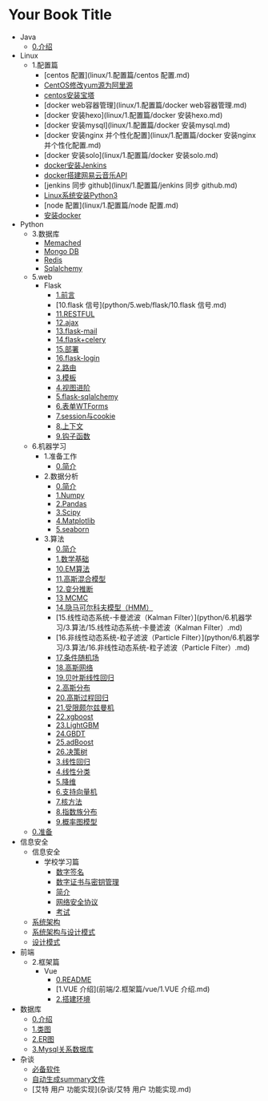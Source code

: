 # Your Book Title

- Java
  * [0.介绍](java/0.介绍.md)
- Linux
  - 1.配置篇
    * [centos 配置](linux/1.配置篇/centos 配置.md)
    * [CentOS修改yum源为阿里源](linux/1.配置篇/CentOS修改yum源为阿里源.md)
    * [centos安装宝塔](linux/1.配置篇/centos安装宝塔.md)
    * [docker web容器管理](linux/1.配置篇/docker web容器管理.md)
    * [docker 安装hexo](linux/1.配置篇/docker 安装hexo.md)
    * [docker 安装mysql](linux/1.配置篇/docker 安装mysql.md)
    * [docker 安装nginx 并个性化配置](linux/1.配置篇/docker 安装nginx 并个性化配置.md)
    * [docker 安装solo](linux/1.配置篇/docker 安装solo.md)
    * [docker安装Jenkins](linux/1.配置篇/docker安装Jenkins.md)
    * [docker搭建网易云音乐API](linux/1.配置篇/docker搭建网易云音乐API.md)
    * [jenkins 同步 github](linux/1.配置篇/jenkins 同步 github.md)
    * [Linux系统安装Python3](linux/1.配置篇/Linux系统安装Python3.md)
    * [node 配置](linux/1.配置篇/node 配置.md)
    * [安装docker](linux/1.配置篇/安装docker.md)
- Python
  - 3.数据库
    * [Memached](python/3.数据库/memached.md)
    * [Mongo DB](python/3.数据库/MongoDB.md)
    * [Redis](python/3.数据库/redis.md)
    * [Sqlalchemy](python/3.数据库/sqlalchemy.md)
  - 5.web
    - Flask
      * [1.前言](python/5.web/flask/1.前言.md)
      * [10.flask 信号](python/5.web/flask/10.flask 信号.md)
      * [11.RESTFUL](python/5.web/flask/11.RESTFUL.md)
      * [12.ajax](python/5.web/flask/12.ajax.md)
      * [13.flask-mail](python/5.web/flask/13.flask-mail.md)
      * [14.flask+celery](python/5.web/flask/14.flask+celery.md)
      * [15.部署](python/5.web/flask/15.部署.md)
      * [16.flask-login](python/5.web/flask/16.flask-login.md)
      * [2.路由](python/5.web/flask/2.路由.md)
      * [3.模板](python/5.web/flask/3.模板.md)
      * [4.视图进阶](python/5.web/flask/4.视图进阶.md)
      * [5.flask-sqlalchemy](python/5.web/flask/5.flask-sqlalchemy.md)
      * [6.表单WTForms](python/5.web/flask/6.表单WTForms.md)
      * [7.session与cookie](python/5.web/flask/7.session与cookie.md)
      * [8.上下文](python/5.web/flask/8.上下文.md)
      * [9.钩子函数](python/5.web/flask/9.钩子函数.md)
  - 6.机器学习
    - 1.准备工作
      * [0.简介](python/6.机器学习/1.准备工作/0.简介.md)
    - 2.数据分析
      * [0.简介](python/6.机器学习/2.数据分析/0.简介.md)
      * [1.Numpy](python/6.机器学习/2.数据分析/1.Numpy.md)
      * [2.Pandas](python/6.机器学习/2.数据分析/2.Pandas.md)
      * [3.Scipy](python/6.机器学习/2.数据分析/3.Scipy.md)
      * [4.Matplotlib](python/6.机器学习/2.数据分析/4.Matplotlib.md)
      * [5.seaborn](python/6.机器学习/2.数据分析/5.seaborn.md)
    - 3.算法
      * [0.简介](python/6.机器学习/3.算法/0.简介.md)
      * [1.数学基础](python/6.机器学习/3.算法/1.数学基础.md)
      * [10.EM算法](python/6.机器学习/3.算法/10.EM算法.md)
      * [11.高斯混合模型](python/6.机器学习/3.算法/11.高斯混合模型.md)
      * [12.变分推断](python/6.机器学习/3.算法/12.变分推断.md)
      * [13 MCMC](python/6.机器学习/3.算法/13MCMC.md)
      * [14.隐马可尔科夫模型（HMM）](python/6.机器学习/3.算法/14.隐马可尔科夫模型（HMM）.md)
      * [15.线性动态系统-卡曼滤波（Kalman Filter）](python/6.机器学习/3.算法/15.线性动态系统-卡曼滤波（Kalman Filter）.md)
      * [16.非线性动态系统-粒子滤波（Particle Filter）](python/6.机器学习/3.算法/16.非线性动态系统-粒子滤波（Particle Filter）.md)
      * [17.条件随机场](python/6.机器学习/3.算法/17.条件随机场.md)
      * [18.高斯网络](python/6.机器学习/3.算法/18.高斯网络.md)
      * [19.贝叶斯线性回归](python/6.机器学习/3.算法/19.贝叶斯线性回归.md)
      * [2.高斯分布](python/6.机器学习/3.算法/2.高斯分布.md)
      * [20.高斯过程回归](python/6.机器学习/3.算法/20.高斯过程回归.md)
      * [21.受限颇尔兹曼机](python/6.机器学习/3.算法/21.受限颇尔兹曼机.md)
      * [22.xgboost](python/6.机器学习/3.算法/22.xgboost.md)
      * [23.LightGBM](python/6.机器学习/3.算法/23.LightGBM.md)
      * [24.GBDT](python/6.机器学习/3.算法/24.GBDT.md)
      * [25.adBoost](python/6.机器学习/3.算法/25.adBoost.md)
      * [26.决策树](python/6.机器学习/3.算法/26.决策树.md)
      * [3.线性回归](python/6.机器学习/3.算法/3.线性回归.md)
      * [4.线性分类](python/6.机器学习/3.算法/4.线性分类.md)
      * [5.降维](python/6.机器学习/3.算法/5.降维.md)
      * [6.支持向量机](python/6.机器学习/3.算法/6.支持向量机.md)
      * [7.核方法](python/6.机器学习/3.算法/7.核方法.md)
      * [8.指数族分布](python/6.机器学习/3.算法/8.指数族分布.md)
      * [9.概率图模型](python/6.机器学习/3.算法/9.概率图模型.md)
  * [0.准备](python/0.准备.md)
- 信息安全
  - 信息安全
    - 学校学习篇
      * [数字签名](信息安全/信息安全/学校学习篇/数字签名.md)
      * [数字证书与密钥管理](信息安全/信息安全/学校学习篇/数字证书与密钥管理.md)
      * [简介](信息安全/信息安全/学校学习篇/简介.md)
      * [网络安全协议](信息安全/信息安全/学校学习篇/网络安全协议.md)
      * [考试](信息安全/信息安全/学校学习篇/考试.md)
  * [系统架构](信息安全/系统架构.md)
  * [系统架构与设计模式](信息安全/系统架构与设计模式.md)
  * [设计模式](信息安全/设计模式.md)
- 前端
  - 2.框架篇
    - Vue
      * [0.README](前端/2.框架篇/vue/0.README.md)
      * [1.VUE 介绍](前端/2.框架篇/vue/1.VUE 介绍.md)
      * [2.搭建环境](前端/2.框架篇/vue/2.搭建环境.md)
- 数据库
  * [0.介绍](数据库/0.介绍.md)
  * [1.类图](数据库/1.类图.md)
  * [2.ER图](数据库/2.ER图.md)
  * [3.Mysql关系数据库](数据库/3.Mysql关系数据库.md)
- 杂谈
  * [必备软件](杂谈/必备软件.md)
  * [自动生成summary文件](杂谈/自动生成summary文件.md)
  * [艾特 用户 功能实现](杂谈/艾特 用户 功能实现.md)
